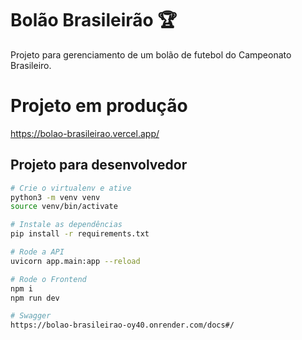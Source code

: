 # Bolão Brasileirão 🏆

Projeto para gerenciamento de um bolão de futebol do Campeonato Brasileiro.

# Projeto em produção
https://bolao-brasileirao.vercel.app/

## Projeto para desenvolvedor
```bash
# Crie o virtualenv e ative
python3 -m venv venv
source venv/bin/activate

# Instale as dependências
pip install -r requirements.txt

# Rode a API
uvicorn app.main:app --reload

# Rode o Frontend
npm i
npm run dev

# Swagger
https://bolao-brasileirao-oy40.onrender.com/docs#/

